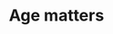 ---
title: "Age matters"
description: "She’s a hopeless romantic who’s turning 30 – and is not super happy about it. He’s a reclusive billionaire who’s hired her to be his assistant – and he’s not too happy about that either. Together they rewrite the rules of friendship, love, work and the BEST way to clean someone’s apartment."
genre: "Romance"
creator: "Enjelicious"
image: "/assets/img/age.jpg"
web: "https://www.webtoons.com/en/romance/age-matters/list?title_no=1364"
---
